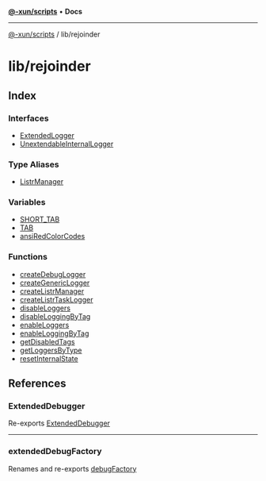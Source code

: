 [**@-xun/scripts**](../../README.md) • **Docs**

***

[@-xun/scripts](../../README.md) / lib/rejoinder

# lib/rejoinder

## Index

### Interfaces

- [ExtendedLogger](interfaces/ExtendedLogger.md)
- [UnextendableInternalLogger](interfaces/UnextendableInternalLogger.md)

### Type Aliases

- [ListrManager](type-aliases/ListrManager.md)

### Variables

- [SHORT\_TAB](variables/SHORT_TAB.md)
- [TAB](variables/TAB.md)
- [ansiRedColorCodes](variables/ansiRedColorCodes.md)

### Functions

- [createDebugLogger](functions/createDebugLogger.md)
- [createGenericLogger](functions/createGenericLogger.md)
- [createListrManager](functions/createListrManager.md)
- [createListrTaskLogger](functions/createListrTaskLogger.md)
- [disableLoggers](functions/disableLoggers.md)
- [disableLoggingByTag](functions/disableLoggingByTag.md)
- [enableLoggers](functions/enableLoggers.md)
- [enableLoggingByTag](functions/enableLoggingByTag.md)
- [getDisabledTags](functions/getDisabledTags.md)
- [getLoggersByType](functions/getLoggersByType.md)
- [resetInternalState](functions/resetInternalState.md)

## References

### ExtendedDebugger

Re-exports [ExtendedDebugger](../debug-extended/interfaces/ExtendedDebugger.md)

***

### extendedDebugFactory

Renames and re-exports [debugFactory](../debug-extended/functions/debugFactory.md)
